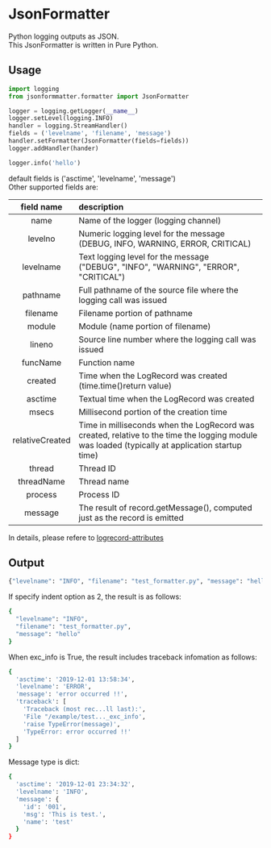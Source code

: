 # JsonFormatter

Python logging outputs as JSON.<br>
This JsonFormatter is written in Pure Python.

## Usage

```python
import logging
from jsonformmatter.formatter import JsonFormatter

logger = logging.getLogger(__name__)
logger.setLevel(logging.INFO)
handler = logging.StreamHandler()
fields = ('levelname', 'filename', 'message')
handler.setFormatter(JsonFormatter(fields=fields))
logger.addHandler(hander)

logger.info('hello')
```

default fields is ('asctime', 'levelname', 'message')<br>
Other supported fields are:

|field name|description|
|:--:|:--|
|name|Name of the logger (logging channel)|
|levelno|Numeric logging level for the message<br>(DEBUG, INFO, WARNING, ERROR, CRITICAL)|
|levelname|Text logging level for the message<br>("DEBUG", "INFO", "WARNING", "ERROR", "CRITICAL")|
|pathname|Full pathname of the source file where the logging call was issued|
|filename|Filename portion of pathname|
|module|Module (name portion of filename)|
|lineno|Source line number where the logging call was issued|
|funcName|Function name|
|created|Time when the LogRecord was created (time.time()return value)|
|asctime|Textual time when the LogRecord was created|
|msecs|Millisecond portion of the creation time|
|relativeCreated|Time in milliseconds when the LogRecord was created, relative to the time the logging module was loaded (typically at application startup time)|
|thread|Thread ID|
|threadName|Thread name|
|process|Process ID|
|message|The result of record.getMessage(), computed just as the record is emitted|

In details, please refere to [logrecord-attributes](https://docs.python.org/3/library/logging.html#logrecord-attributes)


## Output

```bash
{"levelname": "INFO", "filename": "test_formatter.py", "message": "hello"}
```

If specify indent option as 2, the result is as follows:

```bash
{
  "levelname": "INFO",
  "filename": "test_formatter.py",
  "message": "hello"
}
```

When exc_info is True, the result includes traceback infomation as follows:

```bash
{
  'asctime': '2019-12-01 13:58:34',
  'levelname': 'ERROR',
  'message': 'error occurred !!',
  'traceback': [
    'Traceback (most rec...ll last):',
    'File "/example/test..._exc_info',
    'raise TypeError(message)',
    'TypeError: error occurred !!'
  ]
}
```

Message type is dict:

```bash
{
  'asctime': '2019-12-01 23:34:32',
  'levelname': 'INFO',
  'message': {
    'id': '001',
    'msg': 'This is test.',
    'name': 'test'
  }
}
```
